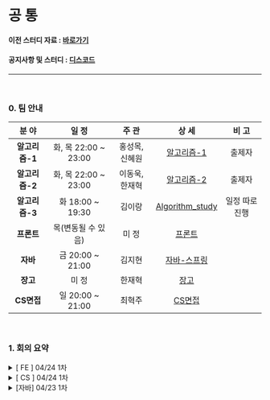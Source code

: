 # 공 통

#### 이전 스터디 자료 : [바로가기](https://github.com/windy825/Python_study)

#### 공지사항 및 스터디 : [디스코드](https://discord.gg/RCdbpzACVd)

<hr>
<br>

### 0. 팀 안내


|     분 야      |         일 정         |     주 관      |                            상 세                             |     비 고      |
| :------------: | :-------------------: | :------------: | :----------------------------------------------------------: | :------------: |
| **알고리즘-1** | 화, 목 22:00 ~ 23:00  | 홍성목, 신혜원 | [알고리즘-1](https://github.com/windy825/Study_box/tree/master/알고리즘-1) |     출제자     |
| **알고리즘-2** | 화, 목 22:00 ~ 23:00  | 이동욱, 한재혁 | [알고리즘-2](https://github.com/windy825/Study_box/tree/master/알고리즘-2) |     출제자     |
| **알고리즘-3** | 화      18:00 ~ 19:30 |     김이랑     | [Algorithm_study](https://github.com/LeeRangKim/Algorithm_study) | 일정 따로 진행 |
|   **프론트**   |  목(변동될 수 있음)   |     미 정      | [프론트](https://github.com/windy825/Study_box/tree/master/프론트) |                |
|    **자바**    | 금      20:00 ~ 21:00 |     김지현     | [자바-스프링](https://github.com/windy825/Study_box/tree/master/자바-스프링) |                |
|    **장고**    |         미 정         |     한재혁     | [장고](https://github.com/windy825/Study_box/tree/master/장고) |                |
|   **CS면접**   | 일      20:00 ~ 21:00 |     최혁주     | [CS면접](https://github.com/windy825/Study_box/tree/master/CS면접) |                |

<br>

### 1. 회의 요약

<details close>
<summary>[  FE  ] 04/24 1차</summary>
<br>
기본 방향은 JS 기본과 필요한 부분들을 빠르게 배우고, 바닐라 챌린지를 함께 시작해보자!<br>
(상세내용은 이슈>FE게시판에 있음)<br><br>
싸피 JS 진행할때, 화, 수마다 수업들은 내용을 바탕으로 각자 정리해서 올리는 1주차를 보내보자!<br><br>
스터디는 주1회 /  목요일(변동될 수 있음)<br><br>
0430 토요일 마지막 출발회의 해보자!<br><br>
열심히 다 부숴보자!<br><br>
</details>

<details close>
<summary>[ CS ] 04/24 1차 </summary>
<br>
통합 1팀으로 매주 일요일 ??시에 세미나 방식으로 진행 (3~4명 발표)<br><br>
공부 순서 : 운영체제, 자료구조 - 네트워크 - 데이터 베이스<br><br>
세미나 방식 : 메인 교재의 내용과, 담당하는 파트에 대한 추가 공부 내용을 바탕으로 세미나를 진행한다.<br><br>
추후 세부적인 사항과 진행방식은 스터디를 진행하면서 지속적으로 수정 및 보완할 예정<br><br>
<hr>
- 새로운 cs팀장으로 혁주님이 탄생 하셨습니다.<br><br>
- 팀 폴더, 팀 세부 readme는 이제 팀장님께 위임 됩니다.
</details>

<details close>
<summary>[자바] 04/23 1차</summary>
<br>
(지현 팀장님이 작성하신 내용 입니다.)<br><br>
1. Java 기초/문법은 각자 자율적으로 공부하고, 개념이 어려워지거나 깊어지는 부분은 같이 공부합니다.<br>
     강의는 싸피 비전공반 강의나 유튭, 싸피 교재등 다양하게 활용합니다.<br>
   기초/문법을 익히기 위해 백준 등에서 기초예제 문제들을 풀어봅니다. 같이 풀어보고 싶은 문제는 언제든지>추천해주세요!!<br>
<br>
2. 스터디는 매주 금요일, 20:00 ~ 21:00에 진행됩니다.<br>
   Java 부분 스터디는 세미나 방식으로 진행합니다.<br>
   공부하시면서 어려웠거나 함께 봤으면 하는 부분들을 말씀해주세요! 스터디 때 같이 공부해봅시다!<br>
<br>
3. 2학기 시작 전, 스프링을 이용한 프로젝트를 진행해보는 것이 목표입니다.<br>
<hr>
- 새로운 팀장님으로 지현님이 탄생하셨습니다. <br><br>
- 기타 내용은 자바 톡방을 참고 하세요<br><br>
- 기타 내용과 세부 일정은 자바 톡방과 팀폴더 README를 참조하세요<br> <br>



<br>

<br>

---

